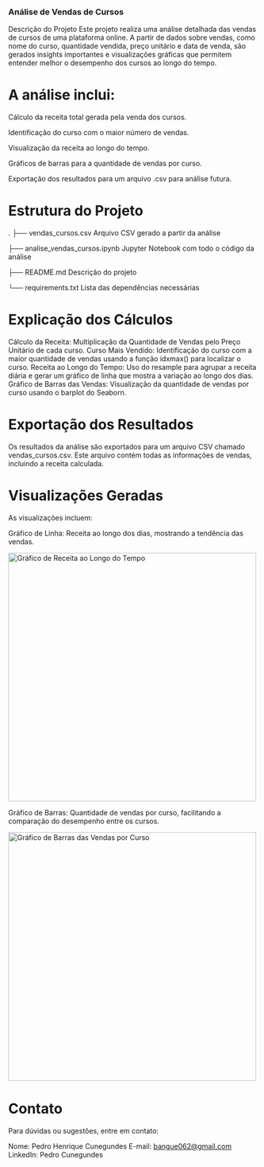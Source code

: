 ### Análise de Vendas de Cursos

Descrição do Projeto
Este projeto realiza uma análise detalhada das vendas de cursos de uma plataforma online.
A partir de dados sobre vendas, como nome do curso, quantidade vendida, preço unitário e data de venda, são gerados insights importantes e visualizações gráficas que permitem entender melhor o desempenho dos cursos ao longo do tempo.

# A análise inclui:

Cálculo da receita total gerada pela venda dos cursos.

Identificação do curso com o maior número de vendas.

Visualização da receita ao longo do tempo.

Gráficos de barras para a quantidade de vendas por curso.

Exportação dos resultados para um arquivo .csv para análise futura.

# Estrutura do Projeto


.
├── vendas_cursos.csv     Arquivo CSV gerado a partir da análise

├── analise_vendas_cursos.ipynb  Jupyter Notebook com todo o código da análise

├── README.md                  Descrição do projeto

└── requirements.txt           Lista das dependências necessárias


# Explicação dos Cálculos

Cálculo da Receita: Multiplicação da Quantidade de Vendas pelo Preço Unitário de cada curso.
Curso Mais Vendido: Identificação do curso com a maior quantidade de vendas usando a função idxmax() para localizar o curso.
Receita ao Longo do Tempo: Uso do resample para agrupar a receita diária e gerar um gráfico de linha que mostra a variação ao longo dos dias.
Gráfico de Barras das Vendas: Visualização da quantidade de vendas por curso usando o barplot do Seaborn.

# Exportação dos Resultados

Os resultados da análise são exportados para um arquivo CSV chamado vendas_cursos.csv. Este arquivo contém todas as informações de vendas, incluindo a receita calculada.

# Visualizações Geradas
As visualizações incluem:

Gráfico de Linha: Receita ao longo dos dias, mostrando a tendência das vendas.

<img src="https://github.com/user-attachments/assets/763a12f6-30a1-4084-9be4-271569a1050f" alt="Gráfico de Receita ao Longo do Tempo" width="500"> 

Gráfico de Barras: Quantidade de vendas por curso, facilitando a comparação do desempenho entre os cursos.

<img src="https://github.com/user-attachments/assets/b5aa33e3-96f8-4cbd-acdd-78bae94e482e" alt="Gráfico de Barras das Vendas por Curso" width="500"> 



# Contato
Para dúvidas ou sugestões, entre em contato:

Nome: Pedro Henrique Cunegundes
E-mail: bangue062@gmail.com
LinkedIn: Pedro Cunegundes
